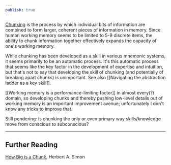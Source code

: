 ```yaml
---
publish: true
---
```

[Chunking](https://en.wikipedia.org/wiki/Chunking_%28psychology%29) is the process by which individual bits of information are combined to form larger, coherent pieces of information in memory. Since human working memory seems to be limited to 5-9 discrete items, the ability to chunk information together effectively expands the capacity of one's working memory.

While chunking has been developed as a skill in various mnemonic systems, it seems primarily to be an automatic process. It's this automatic process that seems like the key factor in the development of expertise and intuition, but that's not to say that developing the skill of chunking (and potentially of breaking apart chunks) is unimportant. See also [[Navigating the abstraction ladder as a key skill]].

[[Working memory is a performance-limiting factor]] in almost every(?) domain, so developing chunks and thereby pushing low-level details out of working memory is an important improvement avenue; unfortunately I don't know any tricks to improve that.

Still pondering: is chunking the only or even primary way skills/knowledge move from conscious to subconscious?

-----
## Further Reading
[How Big is a Chunk](http://augmentingcognition.com/assets/Simon1974.pdf), Herbert A. Simon